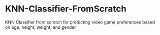 # KNN-Classifier-FromScratch
KNN Classifier from scratch for predicting video game preferences based on age, height, weight, and gender
